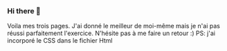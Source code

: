### Hi there 👋
Voila mes trois pages. J'ai donné le meilleur de moi-même mais je n'ai pas réussi parfaitement l'exercice. N'hésite pas à me faire un retour :)
PS: j'ai incorporé le CSS dans le fichier Html
<!--
**TheoLahousse/TheoLahousse** is a ✨ _special_ ✨ repository because its `README.md` (this file) appears on your GitHub profile.

